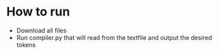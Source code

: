 # How to run
- Download all files
- Run compiler.py that will read from the textfile and output the desired tokens
